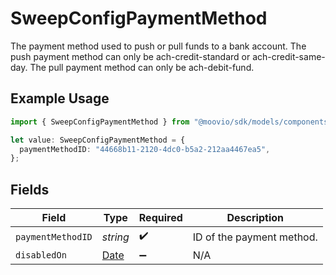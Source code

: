 # SweepConfigPaymentMethod

The payment method used to push or pull funds to a bank account.
The push payment method can only be ach-credit-standard or ach-credit-same-day. The pull payment method can only be ach-debit-fund.

## Example Usage

```typescript
import { SweepConfigPaymentMethod } from "@moovio/sdk/models/components";

let value: SweepConfigPaymentMethod = {
  paymentMethodID: "44668b11-2120-4dc0-b5a2-212aa4467ea5",
};
```

## Fields

| Field                                                                                         | Type                                                                                          | Required                                                                                      | Description                                                                                   |
| --------------------------------------------------------------------------------------------- | --------------------------------------------------------------------------------------------- | --------------------------------------------------------------------------------------------- | --------------------------------------------------------------------------------------------- |
| `paymentMethodID`                                                                             | *string*                                                                                      | :heavy_check_mark:                                                                            | ID of the payment method.                                                                     |
| `disabledOn`                                                                                  | [Date](https://developer.mozilla.org/en-US/docs/Web/JavaScript/Reference/Global_Objects/Date) | :heavy_minus_sign:                                                                            | N/A                                                                                           |